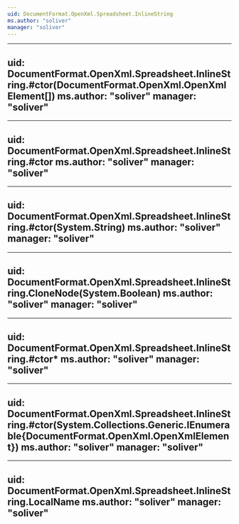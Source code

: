 ```yaml
---
uid: DocumentFormat.OpenXml.Spreadsheet.InlineString
ms.author: "soliver"
manager: "soliver"
---
```


---
uid: DocumentFormat.OpenXml.Spreadsheet.InlineString.#ctor(DocumentFormat.OpenXml.OpenXmlElement[])
ms.author: "soliver"
manager: "soliver"
---

---
uid: DocumentFormat.OpenXml.Spreadsheet.InlineString.#ctor
ms.author: "soliver"
manager: "soliver"
---

---
uid: DocumentFormat.OpenXml.Spreadsheet.InlineString.#ctor(System.String)
ms.author: "soliver"
manager: "soliver"
---

---
uid: DocumentFormat.OpenXml.Spreadsheet.InlineString.CloneNode(System.Boolean)
ms.author: "soliver"
manager: "soliver"
---

---
uid: DocumentFormat.OpenXml.Spreadsheet.InlineString.#ctor*
ms.author: "soliver"
manager: "soliver"
---

---
uid: DocumentFormat.OpenXml.Spreadsheet.InlineString.#ctor(System.Collections.Generic.IEnumerable{DocumentFormat.OpenXml.OpenXmlElement})
ms.author: "soliver"
manager: "soliver"
---

---
uid: DocumentFormat.OpenXml.Spreadsheet.InlineString.LocalName
ms.author: "soliver"
manager: "soliver"
---
